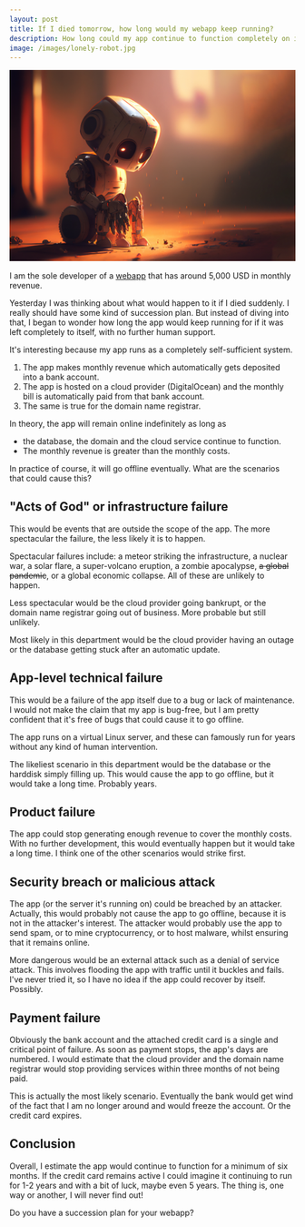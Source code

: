 ```yaml
---
layout: post
title: If I died tomorrow, how long would my webapp keep running?
description: How long could my app continue to function completely on its own?
image: /images/lonely-robot.jpg
---
```


![A lonely robot](/images/lonely-robot.jpg)

I am the sole developer of a [webapp](https://keepthescore.com) that has around 5,000 USD in monthly revenue.

Yesterday I was thinking about what would happen to it if I died suddenly. I really should have some kind of succession plan. 
But instead of diving into that, I began to wonder how long the app would keep running for if it was left completely to 
itself, with no further human support.

It's interesting because my app runs as a completely self-sufficient system. 

1. The app makes monthly revenue which automatically gets deposited into a bank account.
2. The app is hosted on a cloud provider (DigitalOcean) and the monthly bill is automatically paid from that bank account. 
3. The same is true for the domain name registrar.

In theory, the app will remain online indefinitely as long as 

- the database, the domain and the cloud service continue to function.
- The monthly revenue is greater than the monthly costs.

In practice of course, it will go offline eventually. What are the scenarios that could cause this?

## "Acts of God" or infrastructure failure
This would be events that are outside the scope of the app. The more spectacular the failure, the less likely it is to happen.

Spectacular failures include: a meteor striking the infrastructure, a nuclear war, a solar flare, a super-volcano eruption, a zombie apocalypse, ~~a global pandemic~~, or a global economic collapse. All of these are unlikely to happen.

Less spectacular would be the cloud provider going bankrupt, or the domain name registrar going out of business. More probable but still unlikely.

Most likely in this department would be the cloud provider having an outage or the database getting stuck after an automatic update.

## App-level technical failure
This would be a failure of the app itself due to a bug or lack of maintenance. I would not make the claim that my app is bug-free, but I am pretty confident that it's free of bugs that could cause it to go offline. 

The app runs on a virtual Linux server, and these can famously run for years without any kind of human intervention. 

The likeliest scenario in this department would be the database or the harddisk simply filling up. This would cause the app to go offline, but it would take a long time. Probably years.

## Product failure

The app could stop generating enough revenue to cover the monthly costs. With no further development, this would eventually happen but it would take a long time. I think one of the other scenarios would strike first.

## Security breach or malicious attack
The app (or the server it's running on) could be breached by an attacker. Actually, this would probably not cause the app to go offline, because it is not in the attacker's interest. The attacker would probably use the app to send spam, or to mine cryptocurrency, or to host malware, whilst ensuring that it remains online.

More dangerous would be an external attack such as a denial of service attack. This involves flooding the app with traffic until it buckles and fails. I've never tried it, so I have no idea if the app could recover by itself. Possibly.

## Payment failure
Obviously the bank account and the attached credit card is a single and critical point of failure. As soon as payment stops, the app's days are numbered. I would estimate that the cloud provider and the domain name registrar would stop providing services within three months of not being paid.

This is actually the most likely scenario. Eventually the bank would get wind of the fact that I am no longer around and would freeze the account. Or the credit card expires.

## Conclusion

Overall, I estimate the app would continue to function for a minimum of six months. If the credit card remains active I could imagine it continuing to run for 1-2 years and with a bit of luck, maybe even 5 years. The thing is, one way or another, I will never find out!

Do you have a succession plan for your webapp?